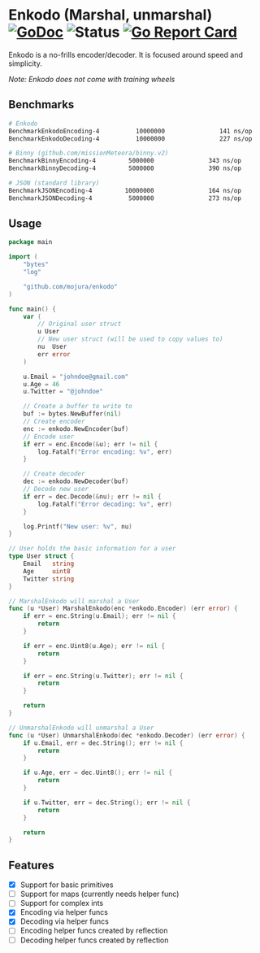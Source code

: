 # Enkodo (Marshal, unmarshal) [![GoDoc](https://godoc.org/github.com/mojura/enkodo?status.svg)](https://godoc.org/github.com/mojura/enkodo) ![Status](https://img.shields.io/badge/status-beta-yellow.svg) [![Go Report Card](https://goreportcard.com/badge/github.com/mojura/enkodo)](https://goreportcard.com/report/github.com/mojura/enkodo)

Enkodo is a no-frills encoder/decoder. It is focused around speed and simplicity. 

*Note: Enkodo does not come with training wheels*

## Benchmarks
```bash
# Enkodo
BenchmarkEnkodoEncoding-4          10000000               141 ns/op               0 B/op          0 allocs/op
BenchmarkEnkodoDecoding-4          10000000               227 ns/op              16 B/op          1 allocs/op

# Binny (github.com/missionMeteora/binny.v2)
BenchmarkBinnyEncoding-4         5000000               343 ns/op              32 B/op          6 allocs/op
BenchmarkBinnyDecoding-4         5000000               390 ns/op              32 B/op          2 allocs/op

# JSON (standard library)
BenchmarkJSONEncoding-4         10000000               164 ns/op               0 B/op          0 allocs/op
BenchmarkJSONDecoding-4          5000000               273 ns/op               0 B/op          0 allocs/op
```

## Usage
```go
package main

import (
	"bytes"
	"log"

	"github.com/mojura/enkodo"
)

func main() {
	var (
		// Original user struct
		u User
		// New user struct (will be used to copy values to)
		nu  User
		err error
	)

	u.Email = "johndoe@gmail.com"
	u.Age = 46
	u.Twitter = "@johndoe"

	// Create a buffer to write to
	buf := bytes.NewBuffer(nil)
	// Create encoder
	enc := enkodo.NewEncoder(buf)
	// Encode user
	if err = enc.Encode(&u); err != nil {
		log.Fatalf("Error encoding: %v", err)
	}

	// Create decoder
	dec := enkodo.NewDecoder(buf)
	// Decode new user
	if err = dec.Decode(&nu); err != nil {
		log.Fatalf("Error decoding: %v", err)
	}

	log.Printf("New user: %v", nu)
}

// User holds the basic information for a user
type User struct {
	Email   string
	Age     uint8
	Twitter string
}

// MarshalEnkodo will marshal a User
func (u *User) MarshalEnkodo(enc *enkodo.Encoder) (err error) {
	if err = enc.String(u.Email); err != nil {
		return
	}

	if err = enc.Uint8(u.Age); err != nil {
		return
	}

	if err = enc.String(u.Twitter); err != nil {
		return
	}

	return
}

// UnmarshalEnkodo will unmarshal a User
func (u *User) UnmarshalEnkodo(dec *enkodo.Decoder) (err error) {
	if u.Email, err = dec.String(); err != nil {
		return
	}

	if u.Age, err = dec.Uint8(); err != nil {
		return
	}

	if u.Twitter, err = dec.String(); err != nil {
		return
	}

	return
}

```

## Features
- [x] Support for basic primitives
- [ ] Support for maps (currently needs helper func)
- [ ] Support for complex ints
- [x] Encoding via helper funcs
- [x] Decoding via helper funcs
- [ ] Encoding helper funcs created by reflection
- [ ] Decoding helper funcs created by reflection